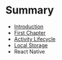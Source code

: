 # Summary

* [Introduction](README.md)
* [First Chapter](chapter1.md)
* [Activity Lifecycle](activity_lifecycle.md)
* [Local Storage](local_storage.md)
* React Native

